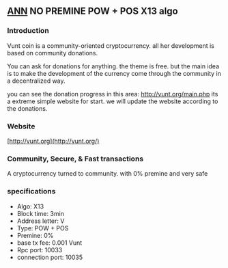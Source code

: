 ## [ANN](VUNT) NO PREMINE POW + POS X13 algo 


### Introduction


Vunt coin is a community-oriented cryptocurrency. all her development is based on community donations.

You can ask for donations for anything. the theme is free. but the main idea is to make the development of the currency come through the community in a decentralized way.

you can see the donation progress in this area: http://vunt.org/main.php its a extreme simple website for start. we will update the website according to the donations.


### Website

[http://vunt.org](http://vunt.org/)

### Community, Secure, & Fast transactions

A cryptocurrency turned to community. with 0% premine and very safe


### specifications
- Algo: X13
- Block time: 3min
- Address letter: V
- Type: POW + POS
- Premine: 0%
- base tx fee: 0.001 Vunt
- Rpc port: 10033
- connection port: 10035

